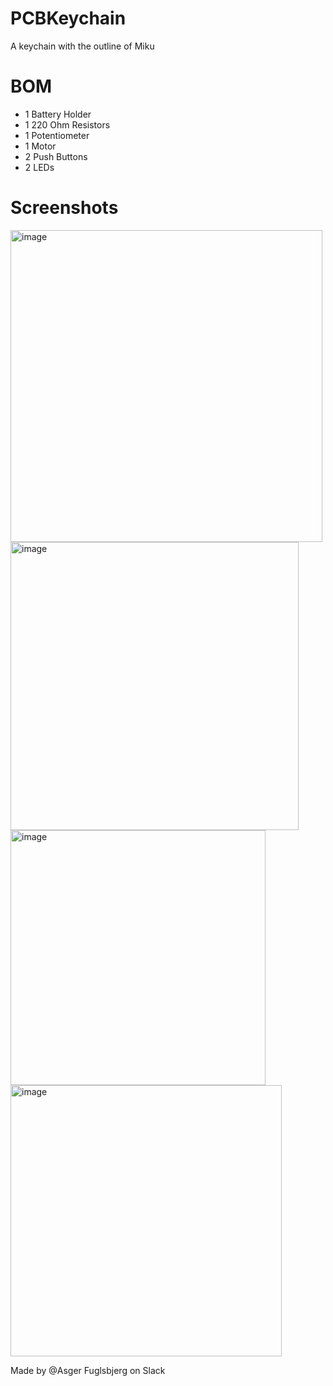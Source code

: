 # PCBKeychain
A keychain with the outline of Miku
# BOM
- 1 Battery Holder
- 1 220 Ohm Resistors
- 1 Potentiometer
- 1 Motor
- 2 Push Buttons
- 2 LEDs
# Screenshots
<img width="499" alt="image" src="https://github.com/user-attachments/assets/400bef49-33ae-49c5-9dd7-3c5418b48439" />
<img width="461" alt="image" src="https://github.com/user-attachments/assets/56edbfe0-99fb-403c-a9bd-699bef777585" />
<img width="408" alt="image" src="https://github.com/user-attachments/assets/8f49e8b9-7221-4060-91e3-548c4b0bf1d6" />
<img width="434" alt="image" src="https://github.com/user-attachments/assets/7ae76ed6-226c-49ad-819a-aabe29dae86d" />

Made by @Asger Fuglsbjerg on Slack
